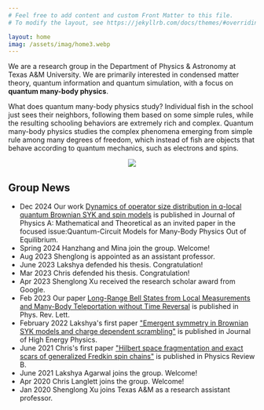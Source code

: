 ```yaml
---
# Feel free to add content and custom Front Matter to this file.
# To modify the layout, see https://jekyllrb.com/docs/themes/#overriding-theme-defaults

layout: home
imag: /assets/imag/home3.webp
---
```


We are a research group in the Department of Physics & Astronomy at Texas A&M University. We are primarily interested in condensed matter theory, quantum information and quantum simulation,  with a focus on __quantum many-body physics__.

What does quantum many-body physics study? Individual fish in the school just sees their neighbors, following them based on some simple rules, while the resulting schooling behaviors are extremely rich and complex.  Quantum many-body physics studies the complex phenomena emerging from simple rule among many degrees of freedom, which instead of fish are objects that behave according to quantum mechanics, such as electrons and spins. 
<div style='display:flex'>
<img style='margin-left:auto; margin-right:auto' src='{{'/assets/imag/coffeeFish.jpg' | relative_url}}'/>
</div>


## Group News
- Dec 2024 Our work [Dynamics of operator size distribution in q-local quantum Brownian SYK and spin models](https://iopscience.iop.org/article/10.1088/1751-8121/ada7ac/meta) is published in Journal of Physics A: Mathematical and Theoretical as an invited paper in the focused issue:Quantum-Circuit Models for Many-Body Physics Out of Equilibrium.
- Spring 2024 Hanzhang and Mina join the group. Welcome!
- Aug 2023 Shenglong is appointed as an assistant professor.
- June 2023 Lakshya defended his thesis. Congratulation!
- Mar 2023 Chris defended his thesis. Congratulation!
- Apr 2023 Shenglong Xu received the research scholar award from Google.
- Feb 2023 Our paper [Long-Range Bell States from Local Measurements and Many-Body Teleportation without Time Reversal](https://journals.aps.org/prl/abstract/10.1103/PhysRevLett.130.020801) is published in Phys. Rev. Lett.
- February 2022 Lakshya's first paper ["Emergent symmetry in Brownian SYK models and charge dependent scrambling"](https://link.springer.com/article/10.1007/JHEP02(2022)045) is published in Journal of High Energy Physics.
- June 2021 Chris's first paper ["Hilbert space fragmentation and exact scars of generalized Fredkin spin chains"](https://journals.aps.org/prb/abstract/10.1103/PhysRevB.103.L220304) is published in Physics Review B.
- June 2021 Lakshya Agarwal joins the group. Welcome!
- Apr 2020 Chris Langlett joins the group. Welcome!
- Jan 2020 Shenglong Xu joins Texas A&M as a research assistant professor.



